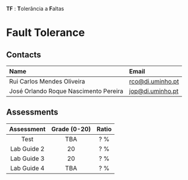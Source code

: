 **TF** : **T**olerância a **F**altas
# Fault Tolerance

## Contacts

| Name | Email |
| :------ | :-----------|
| Rui Carlos Mendes Oliveira | rco@di.uminho.pt |
| José Orlando Roque Nascimento Pereira | jop@di.uminho.pt |

## Assessments

| Assessment       | Grade (0-20) | Ratio |
| :-:              | :-:          |  :-:  |
| Test             | TBA          |  ? % |
| Lab Guide 2      | 20           |  ? % |
| Lab Guide 3      | 20           |  ? % |
| Lab Guide 4      | TBA           |  ? % |
